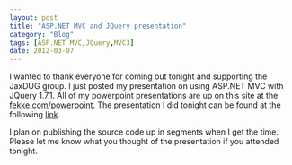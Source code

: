 ```yaml
---
layout: post
title: "ASP.NET MVC and JQuery presentation"
category: "Blog"
tags: [ASP.NET MVC,JQuery,MVC3]
date: 2012-03-07
---
```



I wanted to thank everyone for coming out tonight and supporting the JaxDUG group. I just posted my presentation on using ASP.NET MVC with JQuery 1.7.1\. All of my powerpoint presentations are up on this site at the [fekke.com/powerpoint](http://www.fekke.com/powerpoint "Powerpoint"). The presentation I did tonight can be found at the following [link](http://www.fekke.com/media/default/powerpoint/ASPNETMVC3JQuery.pptx "ASP.NET MVC 3 JQuery").

I plan on publishing the source code up in segments when I get the time. Please let me know what you thought of the presentation if you attended tonight.